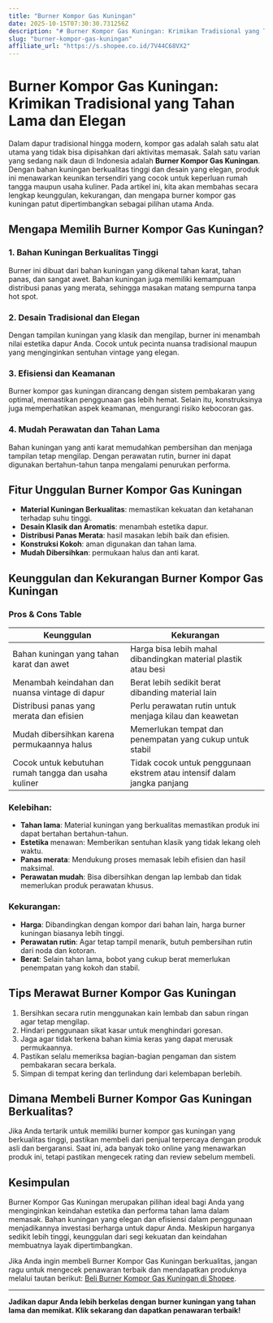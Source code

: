 ```yaml
---
title: "Burner Kompor Gas Kuningan"
date: 2025-10-15T07:30:30.731256Z
description: "# Burner Kompor Gas Kuningan: Krimikan Tradisional yang Tahan Lama dan Elegan..."
slug: "burner-kompor-gas-kuningan"
affiliate_url: "https://s.shopee.co.id/7V44C68VX2"
---
```

# Burner Kompor Gas Kuningan: Krimikan Tradisional yang Tahan Lama dan Elegan

Dalam dapur tradisional hingga modern, kompor gas adalah salah satu alat utama yang tidak bisa dipisahkan dari aktivitas memasak. Salah satu varian yang sedang naik daun di Indonesia adalah **Burner Kompor Gas Kuningan**. Dengan bahan kuningan berkualitas tinggi dan desain yang elegan, produk ini menawarkan keunikan tersendiri yang cocok untuk keperluan rumah tangga maupun usaha kuliner. Pada artikel ini, kita akan membahas secara lengkap keunggulan, kekurangan, dan mengapa burner kompor gas kuningan patut dipertimbangkan sebagai pilihan utama Anda.

## Mengapa Memilih Burner Kompor Gas Kuningan?

### 1. Bahan Kuningan Berkualitas Tinggi
Burner ini dibuat dari bahan kuningan yang dikenal tahan karat, tahan panas, dan sangat awet. Bahan kuningan juga memiliki kemampuan distribusi panas yang merata, sehingga masakan matang sempurna tanpa hot spot.

### 2. Desain Tradisional dan Elegan
Dengan tampilan kuningan yang klasik dan mengilap, burner ini menambah nilai estetika dapur Anda. Cocok untuk pecinta nuansa tradisional maupun yang menginginkan sentuhan vintage yang elegan.

### 3. Efisiensi dan Keamanan
Burner kompor gas kuningan dirancang dengan sistem pembakaran yang optimal, memastikan penggunaan gas lebih hemat. Selain itu, konstruksinya juga memperhatikan aspek keamanan, mengurangi risiko kebocoran gas.

### 4. Mudah Perawatan dan Tahan Lama
Bahan kuningan yang anti karat memudahkan pembersihan dan menjaga tampilan tetap mengilap. Dengan perawatan rutin, burner ini dapat digunakan bertahun-tahun tanpa mengalami penurukan performa.

## Fitur Unggulan Burner Kompor Gas Kuningan

- **Material Kuningan Berkualitas**: memastikan kekuatan dan ketahanan terhadap suhu tinggi.
- **Desain Klasik dan Aromatis**: menambah estetika dapur.
- **Distribusi Panas Merata**: hasil masakan lebih baik dan efisien.
- **Konstruksi Kokoh**: aman digunakan dan tahan lama.
- **Mudah Dibersihkan**: permukaan halus dan anti karat.

## Keunggulan dan Kekurangan Burner Kompor Gas Kuningan

### Pros & Cons Table

| Keunggulan                                                      | Kekurangan                                                          |
|-----------------------------------------------------------------|----------------------------------------------------------------------|
| Bahan kuningan yang tahan karat dan awet                        | Harga bisa lebih mahal dibandingkan material plastik atau besi       |
| Menambah keindahan dan nuansa vintage di dapur                  | Berat lebih sedikit berat dibanding material lain                     |
| Distribusi panas yang merata dan efisien                        | Perlu perawatan rutin untuk menjaga kilau dan keawetan               |
| Mudah dibersihkan karena permukaannya halus                     | Memerlukan tempat dan penempatan yang cukup untuk stabil          |
| Cocok untuk kebutuhan rumah tangga dan usaha kuliner           | Tidak cocok untuk penggunaan ekstrem atau intensif dalam jangka panjang |

### Kelebihan:
- **Tahan lama**: Material kuningan yang berkualitas memastikan produk ini dapat bertahan bertahun-tahun.
- **Estetika** menawan: Memberikan sentuhan klasik yang tidak lekang oleh waktu.
- **Panas merata**: Mendukung proses memasak lebih efisien dan hasil maksimal.
- **Perawatan mudah**: Bisa dibersihkan dengan lap lembab dan tidak memerlukan produk perawatan khusus.

### Kekurangan:
- **Harga**: Dibandingkan dengan kompor dari bahan lain, harga burner kuningan biasanya lebih tinggi.
- **Perawatan rutin**: Agar tetap tampil menarik, butuh pembersihan rutin dari noda dan kotoran.
- **Berat**: Selain tahan lama, bobot yang cukup berat memerlukan penempatan yang kokoh dan stabil.

## Tips Merawat Burner Kompor Gas Kuningan

1. Bersihkan secara rutin menggunakan kain lembab dan sabun ringan agar tetap mengilap.
2. Hindari penggunaan sikat kasar untuk menghindari goresan.
3. Jaga agar tidak terkena bahan kimia keras yang dapat merusak permukaannya.
4. Pastikan selalu memeriksa bagian-bagian pengaman dan sistem pembakaran secara berkala.
5. Simpan di tempat kering dan terlindung dari kelembapan berlebih.

## Dimana Membeli Burner Kompor Gas Kuningan Berkualitas?

Jika Anda tertarik untuk memiliki burner kompor gas kuningan yang berkualitas tinggi, pastikan membeli dari penjual terpercaya dengan produk asli dan bergaransi. Saat ini, ada banyak toko online yang menawarkan produk ini, tetapi pastikan mengecek rating dan review sebelum membeli.

## Kesimpulan

Burner Kompor Gas Kuningan merupakan pilihan ideal bagi Anda yang menginginkan keindahan estetika dan performa tahan lama dalam memasak. Bahan kuningan yang elegan dan efisiensi dalam penggunaan menjadikannya investasi berharga untuk dapur Anda. Meskipun harganya sedikit lebih tinggi, keunggulan dari segi kekuatan dan keindahan membuatnya layak dipertimbangkan.

Jika Anda ingin membeli Burner Kompor Gas Kuningan berkualitas, jangan ragu untuk mengecek penawaran terbaik dan mendapatkan produknya melalui tautan berikut: [Beli Burner Kompor Gas Kuningan di Shopee](https://s.shopee.co.id/7V44C68VX2).

---

**Jadikan dapur Anda lebih berkelas dengan burner kuningan yang tahan lama dan memikat. Klik sekarang dan dapatkan penawaran terbaik!**